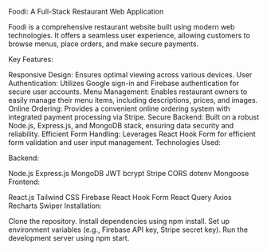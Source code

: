 Foodi: A Full-Stack Restaurant Web Application

Foodi is a comprehensive restaurant website built using modern web technologies. It offers a seamless user experience, allowing customers to browse menus, place orders, and make secure payments.

Key Features:

Responsive Design: Ensures optimal viewing across various devices.
User Authentication: Utilizes Google sign-in and Firebase authentication for secure user accounts.
Menu Management: Enables restaurant owners to easily manage their menu items, including descriptions, prices, and images.
Online Ordering: Provides a convenient online ordering system with integrated payment processing via Stripe.
Secure Backend: Built on a robust Node.js, Express.js, and MongoDB stack, ensuring data security and reliability.
Efficient Form Handling: Leverages React Hook Form for efficient form validation and user input management.
Technologies Used:

Backend:

Node.js
Express.js
MongoDB
JWT
bcrypt
Stripe
CORS
dotenv
Mongoose
Frontend:

React.js
Tailwind CSS
Firebase
React Hook Form
React Query
Axios
Recharts
Swiper
Installation:

Clone the repository.
Install dependencies using npm install.
Set up environment variables (e.g., Firebase API key, Stripe secret key).
Run the development server using npm start.
